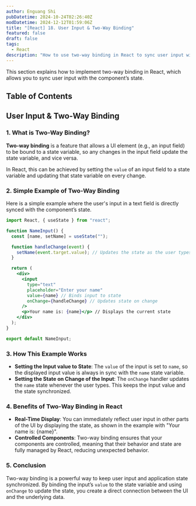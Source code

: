 ```yaml
---
author: Enguang Shi
pubDatetime: 2024-10-24T02:26:40Z
modDatetime: 2024-12-12T01:59:06Z
title: "[React] 18. User Input & Two-Way Binding"
featured: false
draft: false
tags:
  - React
description: "How to use two-way binding in React to sync user input with component state."
---
```


This section explains how to implement two-way binding in React, which allows you to sync user input with the component’s state.

## Table of Contents

## User Input & Two-Way Binding

### 1. What is Two-Way Binding?

**Two-way binding** is a feature that allows a UI element (e.g., an input field) to be bound to a state variable, so any changes in the input field update the state variable, and vice versa.

In React, this can be achieved by setting the `value` of an input field to a state variable and updating that state variable on every change.

### 2. Simple Example of Two-Way Binding

Here is a simple example where the user's input in a text field is directly synced with the component’s state.

```jsx
import React, { useState } from "react";

function NameInput() {
  const [name, setName] = useState("");

  function handleChange(event) {
    setName(event.target.value); // Updates the state as the user types
  }

  return (
    <div>
      <input
        type="text"
        placeholder="Enter your name"
        value={name} // Binds input to state
        onChange={handleChange} // Updates state on change
      />
      <p>Your name is: {name}</p> // Displays the current state
    </div>
  );
}

export default NameInput;
```

### 3. How This Example Works

- **Setting the Input value to State**: The `value` of the input is set to `name`, so the displayed input value is always in sync with the `name` state variable.
- **Setting the State on Change of the Input**: The `onChange` handler updates the `name` state whenever the user types. This keeps the input value and the state synchronized.

### 4. Benefits of Two-Way Binding in React

- **Real-Time Display**: You can immediately reflect user input in other parts of the UI by displaying the state, as shown in the example with "Your name is: {name}".
- **Controlled Components**: Two-way binding ensures that your components are controlled, meaning that their behavior and state are fully managed by React, reducing unexpected behavior.

### 5. Conclusion

Two-way binding is a powerful way to keep user input and application state synchronized. By binding the input’s `value` to the state variable and using `onChange` to update the state, you create a direct connection between the UI and the underlying data.
